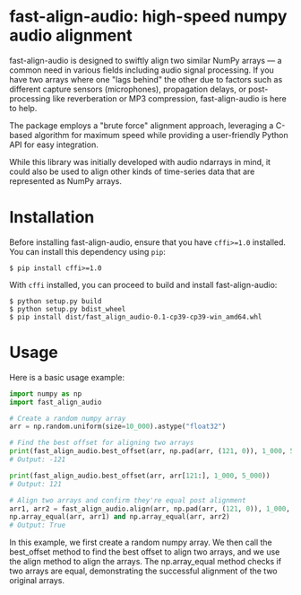 # fast-align-audio: high-speed numpy audio alignment

fast-align-audio is designed to swiftly align two similar NumPy arrays — a common need
in various fields including audio signal processing. If you have two arrays where one
"lags behind" the other due to factors such as different capture sensors (microphones),
propagation delays, or post-processing like reverberation or MP3 compression,
fast-align-audio is here to help.

The package employs a "brute force" alignment approach, leveraging a C-based algorithm
for maximum speed while providing a user-friendly Python API for easy integration.

While this library was initially developed with audio ndarrays in mind, it could also be
used to align other kinds of time-series data that are represented as NumPy arrays.

# Installation

Before installing fast-align-audio, ensure that you have `cffi>=1.0` installed. You can
install this dependency using `pip`:

```
$ pip install cffi>=1.0
```

With `cffi` installed, you can proceed to build and install fast-align-audio:

```
$ python setup.py build
$ python setup.py bdist_wheel
$ pip install dist/fast_align_audio-0.1-cp39-cp39-win_amd64.whl
```

# Usage

Here is a basic usage example:

```py
import numpy as np
import fast_align_audio

# Create a random numpy array
arr = np.random.uniform(size=10_000).astype("float32")

# Find the best offset for aligning two arrays
print(fast_align_audio.best_offset(arr, np.pad(arr, (121, 0)), 1_000, 5_000))
# Output: -121

print(fast_align_audio.best_offset(arr, arr[121:], 1_000, 5_000))
# Output: 121

# Align two arrays and confirm they're equal post alignment
arr1, arr2 = fast_align_audio.align(arr, np.pad(arr, (121, 0)), 1_000, 5_000, align_mode="crop")
np.array_equal(arr, arr1) and np.array_equal(arr, arr2)
# Output: True
```

In this example, we first create a random numpy array. We then call the best_offset
method to find the best offset to align two arrays, and we use the align method to align
the arrays. The np.array_equal method checks if two arrays are equal, demonstrating the
successful alignment of the two original arrays.
